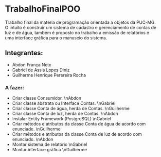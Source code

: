 # TrabalhoFinalPOO

Trabalho final da matéria de programação orientada a objetos da PUC-MG. O intuito é construir um sistema de cadastro e gerenciamento de contas de luz e de água, também é proposto no trabalho a emissão de relatórios e uma interface gráfica para o manuseio do sistema.

## Integrantes:

- Abdon França Neto
- Gabriel de Assis Lopes Diniz
- Guilherme Henrique Perereira Rocha

### A fazer:
- Criar classe Consumidor.
    \nAbdon
- Criar classe abstrata ou Interface Contas.
    \nGabriel
- Criar classe Conta de água, herda de Contas.
    \nGuilherme
- Criar classe Conta de luz, herda de Contas.
    \nAbdon
- Instalar Entity Framework (PostgreSQL)
    \nGabriel
- Criar métodos e atributos da classe Conta de água de acordo com enunciado.
    \nGuilherme
- Criar métodos e atributos da classe Conta de luz de acordo com enunciado.
    \nAbdon
- Montar sistema de relatório
    \nGabriel
- Montar interface gráfica
    \nGuilherme

